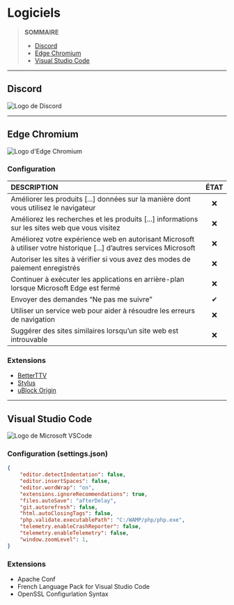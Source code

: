 # Logiciels

> **SOMMAIRE**
> + [Discord](#discord)
> + [Edge Chromium](#edge-chromium)
> + [Visual Studio Code](#visual-studio-code)

---

## Discord

![Logo de Discord](https://nsa40.casimages.com/img/2020/09/29/200929091822212346.png)

---

## Edge Chromium

![Logo d'Edge Chromium](https://nsa40.casimages.com/img/2020/09/01/200901085519215466.png)

### Configuration

|DESCRIPTION|ÉTAT|
|:--|:--:|
|Améliorer les produits \[...\] données sur la manière dont vous utilisez le navigateur|❌|
|Améliorez les recherches et les produits \[...\] informations sur les sites web que vous visitez|❌|
|Améliorez votre expérience web en autorisant Microsoft à utiliser votre historique \[...\] d’autres services Microsoft|❌|
|Autoriser les sites à vérifier si vous avez des modes de paiement enregistrés|❌|
|Continuer à exécuter les applications en arrière-plan lorsque Microsoft Edge est fermé|❌|
|Envoyer des demandes “Ne pas me suivre”|✔|
|Utiliser un service web pour aider à résoudre les erreurs de navigation|❌|
|Suggérer des sites similaires lorsqu’un site web est introuvable|❌|

### Extensions

+ [BetterTTV](https://betterttv.com/)
+ [Stylus](https://add0n.com/stylus.html)
+ [uBlock Origin](https://ublockorigin.com/fr)

---

## Visual Studio Code

![Logo de Microsoft VSCode](https://user-images.githubusercontent.com/4087713/29303914-79fbaa14-8166-11e7-813b-826c6c4949a6.png)

### Configuration (settings.json)

```json
{
	"editor.detectIndentation": false,
	"editor.insertSpaces": false,
	"editor.wordWrap": "on",
	"extensions.ignoreRecommendations": true,
	"files.autoSave": "afterDelay",
	"git.autorefresh": false,
	"html.autoClosingTags": false,
	"php.validate.executablePath": "C:/WAMP/php/php.exe",
	"telemetry.enableCrashReporter": false,
	"telemetry.enableTelemetry": false,
	"window.zoomLevel": 1,
}
```

### Extensions

+ Apache Conf
+ French Language Pack for Visual Studio Code
+ OpenSSL Configurlation Syntax

